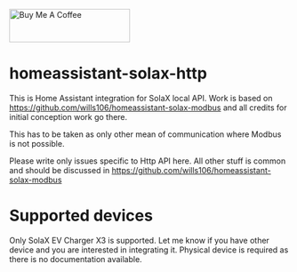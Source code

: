 <a href="https://www.buymeacoffee.com/qG6DdXgzah" target="_blank"><img src="https://cdn.buymeacoffee.com/buttons/v2/default-blue.png" alt="Buy Me A Coffee" style="height: 60px !important;width: 217px !important;" ></a>
# homeassistant-solax-http
This is Home Assistant integration for SolaX local API.
Work is based on https://github.com/wills106/homeassistant-solax-modbus and all credits for initial conception work go there.

This has to be taken as only other mean of communication where Modbus is not possible.

Please write only issues specific to Http API here.
All other stuff is common and should be discussed in https://github.com/wills106/homeassistant-solax-modbus

# Supported devices
Only SolaX EV Charger X3 is supported.
Let me know if you have other device and you are interested in integrating it. Physical device is required as there is no documentation available.
